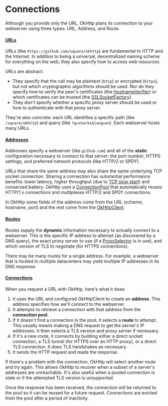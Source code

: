 Connections
===========

Although you provide only the URL, OkHttp plans its connection to your webserver using three types: URL, Address, and Route.

#### [URLs](http://square.github.io/okhttp/3.x/okhttp/okhttp3/HttpUrl.html)

URLs (like `https://github.com/square/okhttp`) are fundamental to HTTP and the Internet. In addition to being a universal, decentralized naming scheme for everything on the web, they also specify how to access web resources.

URLs are abstract:

 * They specify that the call may be plaintext (`http`) or encrypted (`https`), but not which cryptographic algorithms should be used. Nor do they specify how to verify the peer's certificates (the [HostnameVerifier](http://developer.android.com/reference/javax/net/ssl/HostnameVerifier.html)) or which certificates can be trusted (the [SSLSocketFactory](http://developer.android.com/reference/org/apache/http/conn/ssl/SSLSocketFactory.html)).
 * They don't specify whether a specific proxy server should be used or how to authenticate with that proxy server.

They're also concrete: each URL identifies a specific path (like `/square/okhttp`) and query (like `?q=sharks&lang=en`). Each webserver hosts many URLs.

#### [Addresses](http://square.github.io/okhttp/3.x/okhttp/okhttp3/Address.html)

Addresses specify a webserver (like `github.com`) and all of the **static** configuration necessary to connect to that server: the port number, HTTPS settings, and preferred network protocols (like HTTP/2 or SPDY).

URLs that share the same address may also share the same underlying TCP socket connection. Sharing a connection has substantial performance benefits: lower latency, higher throughput (due to [TCP slow start](http://www.igvita.com/2011/10/20/faster-web-vs-tcp-slow-start/)) and conserved battery. OkHttp uses a [ConnectionPool](http://square.github.io/okhttp/3.x/okhttp/okhttp3/ConnectionPool.html) that automatically reuses HTTP/1.x connections and multiplexes HTTP/2 and SPDY connections.

In OkHttp some fields of the address come from the URL (scheme, hostname, port) and the rest come from the [OkHttpClient](http://square.github.io/okhttp/3.x/okhttp/okhttp3/OkHttpClient.html).

#### [Routes](http://square.github.io/okhttp/3.x/okhttp/okhttp3/Route.html)

Routes supply the **dynamic** information necessary to actually connect to a webserver. This is the specific IP address to attempt (as discovered by a DNS query), the exact proxy server to use (if a [ProxySelector](http://developer.android.com/reference/java/net/ProxySelector.html) is in use), and which version of TLS to negotiate (for HTTPS connections).

There may be many routes for a single address. For example, a webserver that is hosted in multiple datacenters may yield multiple IP addresses in its DNS response.

#### [Connections](http://square.github.io/okhttp/3.x/okhttp/okhttp3/Connection.html)

When you request a URL with OkHttp, here's what it does:

 1. It uses the URL and configured OkHttpClient to create an **address**. This address specifies how we'll connect to the webserver.
 2. It attempts to retrieve a connection with that address from the **connection pool**.
 3. If it doesn't find a connection in the pool, it selects a **route** to attempt. This usually means making a DNS request to get the server's IP addresses. It then selects a TLS version and proxy server if necessary.
 4. If it's a new route, it connects by building either a direct socket connection, a TLS tunnel (for HTTPS over an HTTP proxy), or a direct TLS connection. It does TLS handshakes as necessary.
 5. It sends the HTTP request and reads the response.

If there's a problem with the connection, OkHttp will select another route and try again. This allows OkHttp to recover when a subset of a server's addresses are unreachable. It's also useful when a pooled connection is stale or if the attempted TLS version is unsupported.

Once the response has been received, the connection will be returned to the pool so it can be reused for a future request. Connections are evicted from the pool after a period of inactivity.
